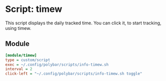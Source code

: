 # Script: timew

This script displays the daily tracked time. You can click it, to start tracking, using timew.

## Module

```ini
[module/timew]
type = custom/script
exec = ~/.config/polybar/scripts/info-timew.sh
interval = 2
click-left = "~/.config/polybar/scripts/info-timew.sh toggle"
```

